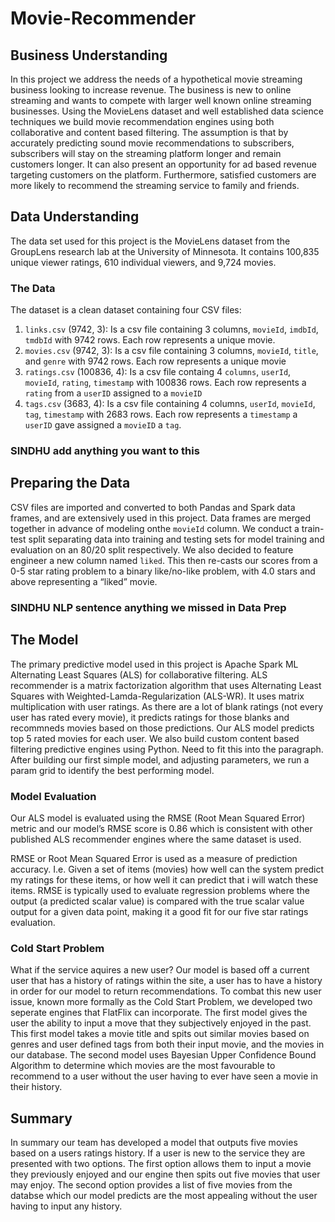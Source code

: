 # Movie-Recommender

## Business Understanding
In this project we address the needs of a hypothetical movie streaming business looking to increase revenue. The business is new to online streaming and wants to compete with larger well known online streaming businesses.  Using the MovieLens dataset and well established data science techniques we build movie recommendation engines using both collaborative and content based filtering. The assumption is that by accurately predicting sound movie recommendations to subscribers, subscribers will stay on the streaming platform longer and remain customers longer. It can also present an opportunity for ad based revenue targeting customers on the platform. Furthermore, satisfied customers are more likely to recommend the streaming service to family and friends. 

## Data Understanding
The data set used for this project is the MovieLens dataset from the GroupLens research lab at the University of Minnesota. It contains 100,835 unique viewer ratings, 610 individual viewers, and 9,724 movies.

### The Data
The dataset is a clean dataset containing four CSV files:
1. `links.csv` (9742, 3):
Is a csv file containing 3 columns, `movieId`, `imdbId`, `tmdbId` with 9742 rows. Each row represents a unique movie.
2. `movies.csv` (9742, 3):
Is a csv file containing 3 columns, `movieId`, `title`, and `genre` with 9742 rows. Each row represents a unique movie
3. `ratings.csv` (100836, 4):
Is a csv file containg 4 `columns`, `userId`,	`movieId`, `rating`, `timestamp` with 100836 rows. Each row represents a `rating` from a `userID` assigned to a `movieID`
4. `tags.csv` (3683, 4):
Is a csv file containing 4 columns, `userId`,	`movieId`,	`tag`,	`timestamp` with 2683 rows. Each row represents a `timestamp` a `userID` gave assigned a `movieID` a `tag`.
### SINDHU add anything you want to this

## Preparing the Data
CSV files are imported and converted to both Pandas and Spark data frames, and are extensively used in this project. Data frames are merged together in advance of modeling onthe `movieId` column. We conduct a train-test split separating data into training and testing sets for model training and evaluation on an 80/20 split respectively. 
We also decided to feature engineer a new column named `liked`. This then re-casts our scores from a 0-5 star rating problem to a binary like/no-like problem, with 4.0 stars and above representing a “liked” movie.
### SINDHU NLP sentence anything we missed in Data Prep

## The Model
The primary predictive model used in this project is Apache Spark ML Alternating Least Squares (ALS) for collaborative filtering. ALS recommender is a matrix factorization algorithm that uses Alternating Least Squares with Weighted-Lamda-Regularization (ALS-WR). It uses matrix multiplication with user ratings. As there are a lot of blank ratings (not every user has rated every movie), it predicts ratings for those blanks and recommneds movies based on those predictions. Our ALS model predicts top 5 rated movies for each user. We also build custom content based filtering predictive engines using Python.
Need to fit this into the paragraph. After building our first simple model, and adjusting parameters, we run a param grid to identify the best performing model. 

### Model Evaluation
Our ALS model is evaluated using the RMSE (Root Mean Squared Error) metric and our model’s RMSE score is 0.86 which is consistent with other published ALS recommender engines where the same dataset is used.

RMSE or Root Mean Squared Error is used as a measure of prediction accuracy. I.e. Given a set of items (movies) how well can the system predict my ratings for these items, or how well it can predict that i will watch these items.
RMSE is typically used to evaluate regression problems where the output (a predicted scalar value) is compared with the true scalar value output for a given data point, making it a good fit for our five star ratings evaluation.

### Cold Start Problem
What if the service aquires a new user? Our model is based off a current user that has a history of ratings within the site, a user has to have a history in order for our model to return recommendations.
To combat this new user issue, known more formally as the Cold Start Problem, we developed two seperate engines that FlatFlix can incorporate. The first model gives the user the ability to input a move that they subjectively enjoyed in the past. This first model takes a movie title and spits out similar movies based on genres and user defined tags from both their input movie, and the movies in our database. The second model uses Bayesian Upper Confidence Bound Algorithm to determine which movies are the most favourable to recommend to a user without the user having to ever have seen a movie in their history.

## Summary
In summary our team has developed a model that outputs five movies based on a users ratings history. If a user is new to the service they are presented with two options. The first option allows them to input a movie they previously enjoyed and our engine then spits out five movies that user may enjoy. The second option provides a list of five movies from the databse which our model predicts are the most appealing without the user having to input any history.

